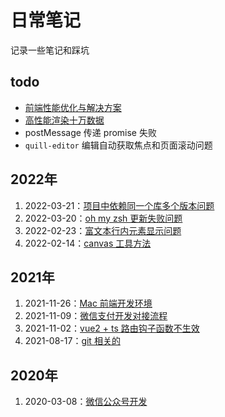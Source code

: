 # 日常笔记

记录一些笔记和踩坑

## todo

- [前端性能优化与解决方案](src/前端性能优化与解决方案.md)
- [高性能渲染十万数据](src/高性能渲染十万条数据.md)
- postMessage 传递 promise 失败
- `quill-editor` 编辑自动获取焦点和页面滚动问题

## 2022年

1. 2022-03-21：[项目中依赖同一个库多个版本问题](src/引用多个版本npm包.md)
2. 2022-03-20：[oh my zsh 更新失败问题](src/zsh更新.md)
3. 2022-02-23：[富文本行内元素显示问题](src/富文本内容样式问题.md)
4. 2022-02-14：[canvas 工具方法](https://github.com/tangxve/canvasUtils)

## 2021年

1. 2021-11-26：[Mac 前端开发环境](src/Mac前端开发环境.md)
3. 2021-11-09：[微信支付开发对接流程](src/微信支付开发流程.md)
4. 2021-11-02：[vue2 + ts 路由钩子函数不生效](src/vue2+ts路由钩子函数不生效.md)
5. 2021-08-17：[git 相关的](src/git.md)

## 2020年

1. 2020-03-08：[微信公众号开发](src/微信公众号开发流程.md)
